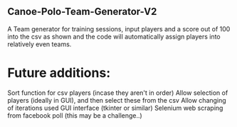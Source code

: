 ## Canoe-Polo-Team-Generator-V2

A Team generator for training sessions, input players and a score out of 100 into the csv as shown and the code will automatically assign players into relatively even teams. 

# Future additions: 
Sort function for csv players (incase they aren't in order)
Allow selection of players (ideally in GUI), and then select these from the csv
Allow changing of iterations used
GUI interface (tkinter or similar)
Selenium web scraping from facebook poll (this may be a challenge..)
